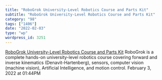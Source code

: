 ```yaml
---
title: "RoboGrok University-Level Robotics Course and Parts Kit"
subtitle: "RoboGrok University-Level Robotics Course and Parts Kit"
category: "98"
tags: ["1406"]
date: "2022-02-03"
type: "wp"
wordpress_id: 3251
---
```

[ RoboGrok University-Level Robotics Course and Parts Kit](http://robogrok.com/)
 RoboGrok is a complete hands-on university-level robotics course covering forward and inverse kinematics (Denavit-Hartenberg), sensors, computer vision (machine vision), Artificial Intelligence, and motion control.
February 3, 2022 at 01:44PM